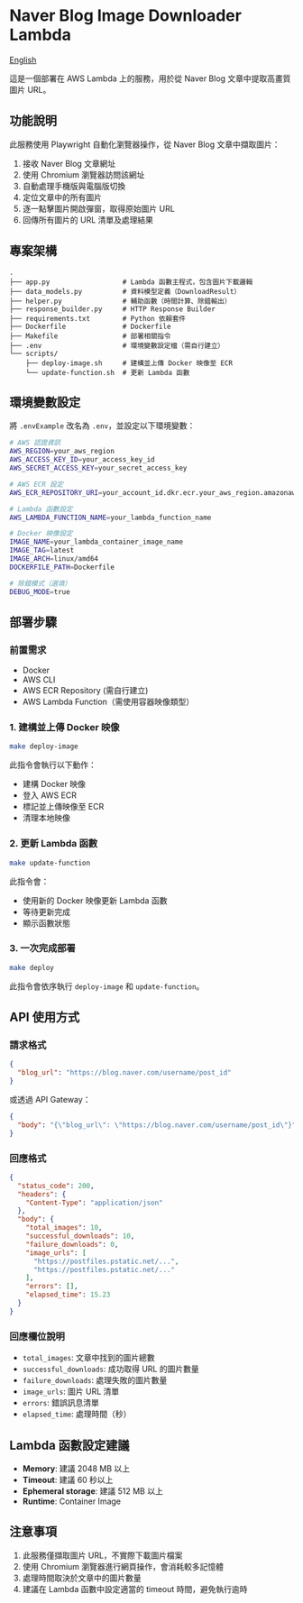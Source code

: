 # Naver Blog Image Downloader Lambda

[English](README_en-US.md)

這是一個部署在 AWS Lambda 上的服務，用於從 Naver Blog 文章中提取高畫質圖片 URL。

## 功能說明

此服務使用 Playwright 自動化瀏覽器操作，從 Naver Blog 文章中擷取圖片：

1. 接收 Naver Blog 文章網址
2. 使用 Chromium 瀏覽器訪問該網址
3. 自動處理手機版與電腦版切換
4. 定位文章中的所有圖片
5. 逐一點擊圖片開啟彈窗，取得原始圖片 URL
6. 回傳所有圖片的 URL 清單及處理結果

## 專案架構

```text
.
├── app.py                  # Lambda 函數主程式，包含圖片下載邏輯
├── data_models.py          # 資料模型定義（DownloadResult）
├── helper.py               # 輔助函數（時間計算、除錯輸出）
├── response_builder.py     # HTTP Response Builder
├── requirements.txt        # Python 依賴套件
├── Dockerfile              # Dockerfile
├── Makefile                # 部署相關指令
├── .env                    # 環境變數設定檔（需自行建立）
└── scripts/
    ├── deploy-image.sh     # 建構並上傳 Docker 映像至 ECR
    └── update-function.sh  # 更新 Lambda 函數
```

## 環境變數設定

將 `.envExample` 改名為 `.env`，並設定以下環境變數：

```bash
# AWS 認證資訊
AWS_REGION=your_aws_region
AWS_ACCESS_KEY_ID=your_access_key_id
AWS_SECRET_ACCESS_KEY=your_secret_access_key

# AWS ECR 設定
AWS_ECR_REPOSITORY_URI=your_account_id.dkr.ecr.your_aws_region.amazonaws.com

# Lambda 函數設定
AWS_LAMBDA_FUNCTION_NAME=your_lambda_function_name

# Docker 映像設定
IMAGE_NAME=your_lambda_container_image_name
IMAGE_TAG=latest
IMAGE_ARCH=linux/amd64
DOCKERFILE_PATH=Dockerfile

# 除錯模式（選填）
DEBUG_MODE=true
```

## 部署步驟

### 前置需求

- Docker
- AWS CLI
- AWS ECR Repository (需自行建立)
- AWS Lambda Function（需使用容器映像類型）

### 1. 建構並上傳 Docker 映像

```bash
make deploy-image
```

此指令會執行以下動作：

- 建構 Docker 映像
- 登入 AWS ECR
- 標記並上傳映像至 ECR
- 清理本地映像

### 2. 更新 Lambda 函數

```bash
make update-function
```

此指令會：

- 使用新的 Docker 映像更新 Lambda 函數
- 等待更新完成
- 顯示函數狀態

### 3. 一次完成部署

```bash
make deploy
```

此指令會依序執行 `deploy-image` 和 `update-function`。

## API 使用方式

### 請求格式

```json
{
  "blog_url": "https://blog.naver.com/username/post_id"
}
```

或透過 API Gateway：

```json
{
  "body": "{\"blog_url\": \"https://blog.naver.com/username/post_id\"}"
}
```

### 回應格式

```json
{
  "status_code": 200,
  "headers": {
    "Content-Type": "application/json"
  },
  "body": {
    "total_images": 10,
    "successful_downloads": 10,
    "failure_downloads": 0,
    "image_urls": [
      "https://postfiles.pstatic.net/...",
      "https://postfiles.pstatic.net/..."
    ],
    "errors": [],
    "elapsed_time": 15.23
  }
}
```

### 回應欄位說明

- `total_images`: 文章中找到的圖片總數
- `successful_downloads`: 成功取得 URL 的圖片數量
- `failure_downloads`: 處理失敗的圖片數量
- `image_urls`: 圖片 URL 清單
- `errors`: 錯誤訊息清單
- `elapsed_time`: 處理時間（秒）

## Lambda 函數設定建議

- **Memory**: 建議 2048 MB 以上
- **Timeout**: 建議 60 秒以上
- **Ephemeral storage**: 建議 512 MB 以上
- **Runtime**: Container Image

## 注意事項

1. 此服務僅擷取圖片 URL，不實際下載圖片檔案
2. 使用 Chromium 瀏覽器進行網頁操作，會消耗較多記憶體
3. 處理時間取決於文章中的圖片數量
4. 建議在 Lambda 函數中設定適當的 timeout 時間，避免執行逾時
